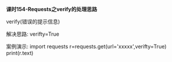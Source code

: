 **课时154-Requests之verify的处理思路**

verify(错误的提示信息)

解决思路: verifty=True

案例演示:
import requests
r=requests.get(url='xxxxx',verifty=True)
print(r.text)
